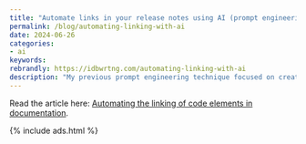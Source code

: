 ```yaml
---
title: "Automate links in your release notes using AI (prompt engineering)"
permalink: /blog/automating-linking-with-ai
date: 2024-06-26
categories:
- ai
keywords: 
rebrandly: https://idbwrtng.com/automating-linking-with-ai
description: "My previous prompt engineering technique focused on creating release notes using file diffs. In this article, I explain how to use AI to link all the code elements, often referenced in release notes and other documentation, to their appropriate reference page. The technique basically involves providing your reference documentation in HTML form along with instructions to link all the code elements in Markdown syntax."
---
```


Read the article here: [Automating the linking of code elements in documentation](/ai/automating-linking.html).

{% include ads.html %}

